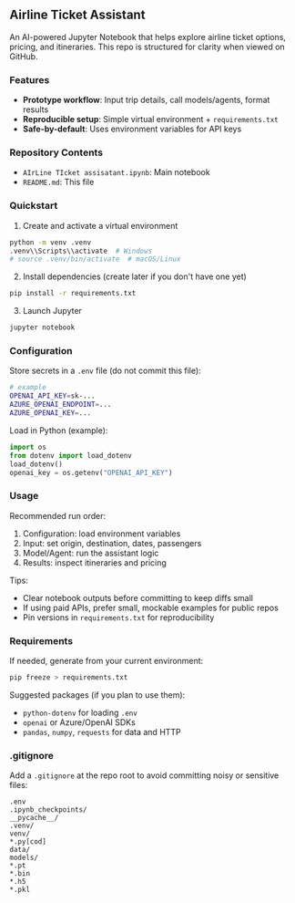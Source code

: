 ## Airline Ticket Assistant

An AI-powered Jupyter Notebook that helps explore airline ticket options, pricing, and itineraries. This repo is structured for clarity when viewed on GitHub.

### Features
- **Prototype workflow**: Input trip details, call models/agents, format results
- **Reproducible setup**: Simple virtual environment + `requirements.txt`
- **Safe-by-default**: Uses environment variables for API keys

### Repository Contents
- `AIrLine TIcket assisatant.ipynb`: Main notebook
- `README.md`: This file

### Quickstart
1) Create and activate a virtual environment
```bash
python -m venv .venv
.venv\\Scripts\\activate  # Windows
# source .venv/bin/activate  # macOS/Linux
```

2) Install dependencies (create later if you don't have one yet)
```bash
pip install -r requirements.txt
```

3) Launch Jupyter
```bash
jupyter notebook
```

### Configuration
Store secrets in a `.env` file (do not commit this file):
```bash
# example
OPENAI_API_KEY=sk-...
AZURE_OPENAI_ENDPOINT=...
AZURE_OPENAI_KEY=...
```
Load in Python (example):
```python
import os
from dotenv import load_dotenv
load_dotenv()
openai_key = os.getenv("OPENAI_API_KEY")
```

### Usage
Recommended run order:
1. Configuration: load environment variables
2. Input: set origin, destination, dates, passengers
3. Model/Agent: run the assistant logic
4. Results: inspect itineraries and pricing

Tips:
- Clear notebook outputs before committing to keep diffs small
- If using paid APIs, prefer small, mockable examples for public repos
- Pin versions in `requirements.txt` for reproducibility

### Requirements
If needed, generate from your current environment:
```bash
pip freeze > requirements.txt
```

Suggested packages (if you plan to use them):
- `python-dotenv` for loading `.env`
- `openai` or Azure/OpenAI SDKs
- `pandas`, `numpy`, `requests` for data and HTTP

### .gitignore
Add a `.gitignore` at the repo root to avoid committing noisy or sensitive files:
```gitignore
.env
.ipynb_checkpoints/
__pycache__/
.venv/
venv/
*.py[cod]
data/
models/
*.pt
*.bin
*.h5
*.pkl
```



